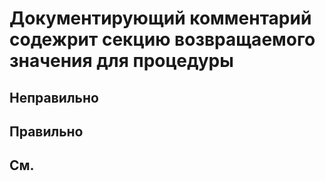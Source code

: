# Документирующий комментарий содежрит секцию возвращаемого значения для процедуры

## Неправильно

## Правильно

## См.

